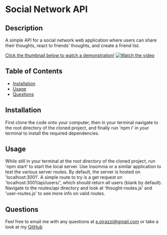 # Social Network API

## Description
A simple API for a social network web application where users can share their thoughts, react to friends’ thoughts, and create a friend list.

[Click the thumbnail below to watch a demonstration!](https://www.youtube.com/watch?v=qKqf2yAjdSk)
[![Watch the video](https://img.youtube.com/vi/qKqf2yAjdSk/0.jpg)](https://www.youtube.com/watch?v=qKqf2yAjdSk)

## Table of Contents
- [Installation](#installation)
- [Usage](#usage)
- [Questions](#questions)

## Installation
First clone the code onto your computer, then in your terminal navigate to the root directory of the cloned project, and finally run 'npm i' in your terminal to install the required dependencies.

## Usage
While still in your terminal at the root directory of the cloned project, run 'npm start' to start the local server. Use Insomnia or a similar application to test the various server routes. By default, the server is hosted on 'localhost:3001'. A simple route to try is a get request on 'localhost:3001/api/users/', which should return all users (blank by default). Navigate to the routes/api directory and look at 'thought-routes.js' and 'user-routes.js' to see more info on valid routes.

## Questions
Feel free to email me with any questions at e.pirazzi@gmail.com or take a look at my [GitHub](https://github.com/Qlaub)
